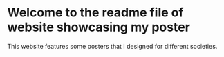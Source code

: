 # Welcome to the readme file of website showcasing my poster 
This website features some posters that I designed for different societies.
